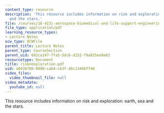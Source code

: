 ```yaml
---
content_type: resource
description: 'This resource includes information on risk and exploration: earth, sea
  and the stars.'
file: /courses/16-423j-aerospace-biomedical-and-life-support-engineering-spring-2006/a0436f6b0690ca64cb3fdbc1346bff4d_risknexploration.pdf
file_type: application/pdf
learning_resource_types:
- Lecture Notes
ocw_type: OCWFile
parent_title: Lecture Notes
parent_type: CourseSection
parent_uid: 662ca147-ffa5-5dc6-d152-f9a825ee8e03
resourcetype: Document
title: risknexploration.pdf
uid: a0436f6b-0690-ca64-cb3f-dbc1346bff4d
video_files:
  video_thumbnail_file: null
video_metadata:
  youtube_id: null
---
```

This resource includes information on risk and exploration: earth, sea and the stars.
